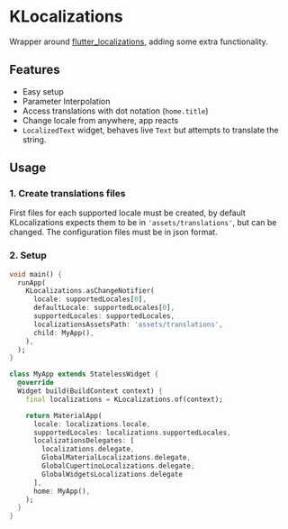 # KLocalizations

Wrapper around [flutter_localizations](https://api.flutter.dev/flutter/flutter_localizations/flutter_localizations-library.html), adding some extra functionality. 


## Features
* Easy setup
* Parameter Interpolation
* Access translations with dot notation (`home.title`)
* Change locale from anywhere, app reacts
* `LocalizedText` widget, behaves live `Text` but attempts to translate the string.


## Usage

### 1. Create translations files
First files for each supported locale must be created, by default KLocalizations expects them to be in `'assets/translations'`, but can be changed. The configuration files must be in json format.

### 2. Setup

```dart
void main() {
  runApp(
    KLocalizations.asChangeNotifier(
      locale: supportedLocales[0],
      defaultLocale: supportedLocales[0],
      supportedLocales: supportedLocales,
      localizationsAssetsPath: 'assets/translations',
      child: MyApp(),
    ),
  );
}

class MyApp extends StatelessWidget {
  @override
  Widget build(BuildContext context) {
    final localizations = KLocalizations.of(context);

    return MaterialApp(
      locale: localizations.locale,
      supportedLocales: localizations.supportedLocales,
      localizationsDelegates: [
        localizations.delegate,
        GlobalMaterialLocalizations.delegate,
        GlobalCupertinoLocalizations.delegate,
        GlobalWidgetsLocalizations.delegate
      ],
      home: MyApp(),
    );
  }
}
```
